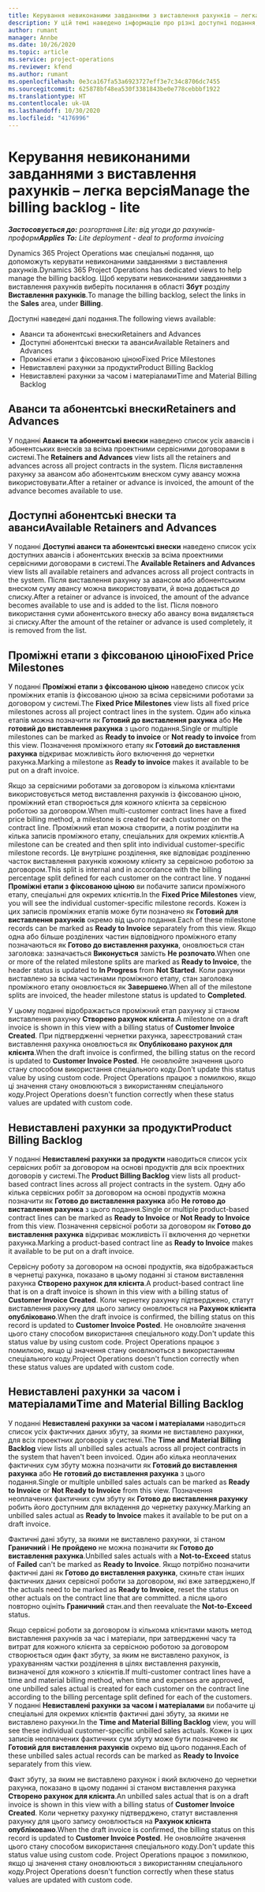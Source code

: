 ```yaml
---
title: Керування невиконаними завданнями з виставлення рахунків – легка версія
description: У цій темі наведено інформацію про різні доступні подання, які можна використовувати під час керування невиконаними завданнями з виставлення рахунків.
author: rumant
manager: Annbe
ms.date: 10/26/2020
ms.topic: article
ms.service: project-operations
ms.reviewer: kfend
ms.author: rumant
ms.openlocfilehash: 0e3ca167fa53a6923727eff3e7c34c8706dc7455
ms.sourcegitcommit: 625878bf48ea530f3381843be0e778cebbbf1922
ms.translationtype: HT
ms.contentlocale: uk-UA
ms.lasthandoff: 10/30/2020
ms.locfileid: "4176996"
---
```

# <a name="manage-the-billing-backlog---lite"></a><span data-ttu-id="f674d-103">Керування невиконаними завданнями з виставлення рахунків – легка версія</span><span class="sxs-lookup"><span data-stu-id="f674d-103">Manage the billing backlog - lite</span></span>

<span data-ttu-id="f674d-104">_**Застосовується до:** розгортання Lite: від угоди до рахунків-проформ_</span><span class="sxs-lookup"><span data-stu-id="f674d-104">_**Applies To:** Lite deployment - deal to proforma invoicing_</span></span>

<span data-ttu-id="f674d-105">Dynamics 365 Project Operations має спеціальні подання, що допоможуть керувати невиконаними завданнями з виставлення рахунків.</span><span class="sxs-lookup"><span data-stu-id="f674d-105">Dynamics 365 Project Operations has dedicated views to help manage the billing backlog.</span></span> <span data-ttu-id="f674d-106">Щоб керувати невиконаними завданнями з виставлення рахунків виберіть посилання в області **Збут** розділу **Виставлення рахунків**.</span><span class="sxs-lookup"><span data-stu-id="f674d-106">To manage the billing backlog, select the links in the **Sales** area, under **Billing**.</span></span> 

<span data-ttu-id="f674d-107">Доступні наведені далі подання.</span><span class="sxs-lookup"><span data-stu-id="f674d-107">The following views available:</span></span>

- <span data-ttu-id="f674d-108">Аванси та абонентські внески</span><span class="sxs-lookup"><span data-stu-id="f674d-108">Retainers and Advances</span></span>
- <span data-ttu-id="f674d-109">Доступні абонентські внески та аванси</span><span class="sxs-lookup"><span data-stu-id="f674d-109">Available Retainers and Advances</span></span>
- <span data-ttu-id="f674d-110">Проміжні етапи з фіксованою ціною</span><span class="sxs-lookup"><span data-stu-id="f674d-110">Fixed Price Milestones</span></span>
- <span data-ttu-id="f674d-111">Невиставлені рахунки за продукти</span><span class="sxs-lookup"><span data-stu-id="f674d-111">Product Billing Backlog</span></span>
- <span data-ttu-id="f674d-112">Невиставлені рахунки за часом і матеріалами</span><span class="sxs-lookup"><span data-stu-id="f674d-112">Time and Material Billing Backlog</span></span>

## <a name="retainers-and-advances"></a><span data-ttu-id="f674d-113">Аванси та абонентські внески</span><span class="sxs-lookup"><span data-stu-id="f674d-113">Retainers and Advances</span></span>

<span data-ttu-id="f674d-114">У поданні **Аванси та абонентські внески** наведено список усіх авансів і абонентських внесків за всіма проектними сервісними договорами в системі.</span><span class="sxs-lookup"><span data-stu-id="f674d-114">The **Retainers and Advances** view lists all the retainers and advances across all project contracts in the system.</span></span> <span data-ttu-id="f674d-115">Після виставлення рахунку за авансом або абонентським внеском суму авансу можна використовувати.</span><span class="sxs-lookup"><span data-stu-id="f674d-115">After a retainer or advance is invoiced, the amount of the advance becomes available to use.</span></span>

## <a name="available-retainers-and-advances"></a><span data-ttu-id="f674d-116">Доступні абонентські внески та аванси</span><span class="sxs-lookup"><span data-stu-id="f674d-116">Available Retainers and Advances</span></span>

<span data-ttu-id="f674d-117">У поданні **Доступні аванси та абонентські внески** наведено список усіх доступних авансів і абонентських внесків за всіма проектними сервісними договорами в системі.</span><span class="sxs-lookup"><span data-stu-id="f674d-117">The **Available Retainers and Advances** view lists all available retainers and advances across all project contracts in the system.</span></span> <span data-ttu-id="f674d-118">Після виставлення рахунку за авансом або абонентським внеском суму авансу можна використовувати, й вона додається до списку.</span><span class="sxs-lookup"><span data-stu-id="f674d-118">After a retainer or advance is invoiced, the amount of the advance becomes available to use and is added to the list.</span></span> <span data-ttu-id="f674d-119">Після повного використання суми абонентського внеску або авансу вона видаляється зі списку.</span><span class="sxs-lookup"><span data-stu-id="f674d-119">After the amount of the retainer or advance is used completely, it is removed from the list.</span></span>

## <a name="fixed-price-milestones"></a><span data-ttu-id="f674d-120">Проміжні етапи з фіксованою ціною</span><span class="sxs-lookup"><span data-stu-id="f674d-120">Fixed Price Milestones</span></span>

<span data-ttu-id="f674d-121">У поданні **Проміжні етапи з фіксованою ціною** наведено список усіх проміжних етапів із фіксованою ціною за всіма сервісними роботами за договором у системі.</span><span class="sxs-lookup"><span data-stu-id="f674d-121">The **Fixed Price Milestones** view lists all fixed price milestones across all project contract lines in the system.</span></span> <span data-ttu-id="f674d-122">Один або кілька етапів можна позначити як **Готовий до виставлення рахунка** або **Не готовий до виставлення рахунка** з цього подання.</span><span class="sxs-lookup"><span data-stu-id="f674d-122">Single or multiple milestones can be marked as **Ready to invoice** or **Not ready to invoice** from this view.</span></span> <span data-ttu-id="f674d-123">Позначення проміжного етапу як **Готовий до виставлення рахунка** відкриває можливість його включення до чернетки рахунка.</span><span class="sxs-lookup"><span data-stu-id="f674d-123">Marking a milestone as **Ready to invoice** makes it available to be put on a draft invoice.</span></span>

<span data-ttu-id="f674d-124">Якщо за сервісними роботами за договором із кількома клієнтами використовується метод виставлення рахунків із фіксованою ціною, проміжний етап створюється для кожного клієнта за сервісною роботою за договором.</span><span class="sxs-lookup"><span data-stu-id="f674d-124">When multi-customer contract lines have a fixed price billing method, a milestone is created for each customer on the contract line.</span></span> <span data-ttu-id="f674d-125">Проміжний етап можна створити, а потім розділити на кілька записів проміжного етапу, спеціальних для окремих клієнтів.</span><span class="sxs-lookup"><span data-stu-id="f674d-125">A milestone can be created and then split into individual customer-specific milestone records.</span></span> <span data-ttu-id="f674d-126">Це внутрішнє розділення, яке відповідає розділенню часток виставлення рахунків кожному клієнту за сервісною роботою за договором.</span><span class="sxs-lookup"><span data-stu-id="f674d-126">This split is internal and in accordance with the billing percentage split defined for each customer on the contract line.</span></span> <span data-ttu-id="f674d-127">У поданні **Проміжні етапи з фіксованою ціною** ви побачите записи проміжного етапу, спеціальні для окремих клієнтів.</span><span class="sxs-lookup"><span data-stu-id="f674d-127">In the **Fixed Price Milestones** view, you will see the individual customer-specific milestone records.</span></span> <span data-ttu-id="f674d-128">Кожен із цих записів проміжних етапів може бути позначено як **Готовий для виставлення рахунків** окремо від цього подання.</span><span class="sxs-lookup"><span data-stu-id="f674d-128">Each of these milestone records can be marked as **Ready to Invoice** separately from this view.</span></span> <span data-ttu-id="f674d-129">Якщо одна або більше розділених частин відповідного проміжного етапу позначаються як **Готово до виставлення рахунка**, оновлюється стан заголовка: зазначається **Виконується** замість **Не розпочато**.</span><span class="sxs-lookup"><span data-stu-id="f674d-129">When one or more of the related milestone splits are marked as **Ready to Invoice**, the header status is updated to **In Progress** from **Not Started**.</span></span> <span data-ttu-id="f674d-130">Коли рахунки виставлено за всіма частинами проміжного етапу, стан заголовка проміжного етапу оновлюється як **Завершено**.</span><span class="sxs-lookup"><span data-stu-id="f674d-130">When all of the milestone splits are invoiced, the header milestone status is updated to **Completed**.</span></span>

<span data-ttu-id="f674d-131">У цьому поданні відображається проміжний етап рахунку зі станом виставлення рахунку **Створено рахунок клієнта**.</span><span class="sxs-lookup"><span data-stu-id="f674d-131">A milestone on a draft invoice is shown in this view with a billing status of **Customer Invoice Created**.</span></span> <span data-ttu-id="f674d-132">При підтвердженні чернетки рахунка, зареєстрований стан виставлення рахунка оновлюється як **Опубліковано рахунок для клієнта**.</span><span class="sxs-lookup"><span data-stu-id="f674d-132">When the draft invoice is confirmed, the billing status on the record is updated to **Customer Invoice Posted**.</span></span> <span data-ttu-id="f674d-133">Не оновлюйте значення цього стану способом використання спеціального коду.</span><span class="sxs-lookup"><span data-stu-id="f674d-133">Don't update this status value by using custom code.</span></span> <span data-ttu-id="f674d-134">Project Operations працює з помилкою, якщо ці значення стану оновлюються з використанням спеціального коду.</span><span class="sxs-lookup"><span data-stu-id="f674d-134">Project Operations doesn't function correctly when these status values are updated with custom code.</span></span>

## <a name="product-billing-backlog"></a><span data-ttu-id="f674d-135">Невиставлені рахунки за продукти</span><span class="sxs-lookup"><span data-stu-id="f674d-135">Product Billing Backlog</span></span>

<span data-ttu-id="f674d-136">У поданні **Невиставлені рахунки за продукти** наводиться список усіх сервісних робіт за договором на основі продуктів для всіх проектних договорів у системі.</span><span class="sxs-lookup"><span data-stu-id="f674d-136">The **Product Billing Backlog** view lists all product-based contract lines across all project contracts in the system.</span></span> <span data-ttu-id="f674d-137">Одну або кілька сервісних робіт за договором на основі продуктів можна позначити як **Готово до виставлення рахунка** або **Не готово до виставлення рахунка** з цього подання.</span><span class="sxs-lookup"><span data-stu-id="f674d-137">Single or multiple product-based contract lines can be marked as **Ready to Invoice** or **Not Ready to Invoice** from this view.</span></span> <span data-ttu-id="f674d-138">Позначення сервісної роботи за договором як **Готово до виставлення рахунка** відкриває можливість її включення до чернетки рахунка.</span><span class="sxs-lookup"><span data-stu-id="f674d-138">Marking a product-based contract line as **Ready to Invoice** makes it available to be put on a draft invoice.</span></span>

<span data-ttu-id="f674d-139">Сервісну роботу за договором на основі продуктів, яка відображається в чернетці рахунка, показано в цьому поданні зі станом виставлення рахунка **Створено рахунок для клієнта**.</span><span class="sxs-lookup"><span data-stu-id="f674d-139">A product-based contract line that is on a draft invoice is shown in this view with a billing status of **Customer Invoice Created**.</span></span> <span data-ttu-id="f674d-140">Коли чернетку рахунку підтверджено, статут виставлення рахунку для цього запису оновлюється на **Рахунок клієнта опубліковано**.</span><span class="sxs-lookup"><span data-stu-id="f674d-140">When the draft invoice is confirmed, the billing status on this record is updated to **Customer Invoice Posted**.</span></span> <span data-ttu-id="f674d-141">Не оновлюйте значення цього стану способом використання спеціального коду.</span><span class="sxs-lookup"><span data-stu-id="f674d-141">Don't update this status value by using custom code.</span></span> <span data-ttu-id="f674d-142">Project Operations працює з помилкою, якщо ці значення стану оновлюються з використанням спеціального коду.</span><span class="sxs-lookup"><span data-stu-id="f674d-142">Project Operations doesn't function correctly when these status values are updated with custom code.</span></span>

## <a name="time-and-material-billing-backlog"></a><span data-ttu-id="f674d-143">Невиставлені рахунки за часом і матеріалами</span><span class="sxs-lookup"><span data-stu-id="f674d-143">Time and Material Billing Backlog</span></span>

<span data-ttu-id="f674d-144">У поданні **Невиставлені рахунки за часом і матеріалами** наводиться список усіх фактичних даних збуту, за якими не виставлено рахунки, для всіх проектних договорів у системі.</span><span class="sxs-lookup"><span data-stu-id="f674d-144">The **Time and Material Billing Backlog** view lists all unbilled sales actuals across all project contracts in the system that haven't been invoiced.</span></span> <span data-ttu-id="f674d-145">Один або кілька неоплачених фактичних сум збуту можна позначити як **Готовий до виставлення рахунка** або **Не готовий до виставлення рахунка** з цього подання.</span><span class="sxs-lookup"><span data-stu-id="f674d-145">Single or multiple unbilled sales actuals can be marked as **Ready to Invoice** or **Not Ready to Invoice** from this view.</span></span> <span data-ttu-id="f674d-146">Позначення неоплачених фактичних сум збуту як **Готово до виставлення рахунку** робить його доступним для вкладення до чернетку рахунку.</span><span class="sxs-lookup"><span data-stu-id="f674d-146">Marking an unbilled sales actual as **Ready to Invoice** makes it available to be put on a draft invoice.</span></span>

<span data-ttu-id="f674d-147">Фактичні дані збуту, за якими не виставлено рахунки, зі станом **Граничний** і **Не пройдено** не можна позначити як **Готово до виставлення рахунка**.</span><span class="sxs-lookup"><span data-stu-id="f674d-147">Unbilled sales actuals with a **Not-to-Exceed** status of **Failed** can't be marked as **Ready to Invoice**.</span></span> <span data-ttu-id="f674d-148">Якщо потрібно позначити фактичні дані як **Готово до виставлення рахунка**, скиньте стан інших фактичних даних сервісної роботи за договором, які вже затверджено,</span><span class="sxs-lookup"><span data-stu-id="f674d-148">If the actuals need to be marked as **Ready to Invoice**, reset the status on other actuals on the contract line that are committed.</span></span> <span data-ttu-id="f674d-149">а після цього повторно оцініть **Граничний** стан.</span><span class="sxs-lookup"><span data-stu-id="f674d-149">and then reevaluate the **Not-to-Exceed** status.</span></span>

<span data-ttu-id="f674d-150">Якщо сервісні роботи за договором із кількома клієнтами мають метод виставлення рахунків за час і матеріали, при затвердженні часу та витрат для кожного клієнта за сервісною роботою за договором створюється один факт збуту, за яким не виставлено рахунок, із урахуванням частки розділення в цілях виставлення рахунків, визначеної для кожного з клієнтів.</span><span class="sxs-lookup"><span data-stu-id="f674d-150">If multi-customer contract lines have a time and material billing method, when time and expenses are approved, one unbilled sales actual is created for each customer on the contract line according to the billing percentage split defined for each of the customers.</span></span> <span data-ttu-id="f674d-151">У поданні **Невиставлені рахунки за часом і матеріалами** ви побачите ці спеціальні для окремих клієнтів фактичні дані збуту, за якими не виставлено рахунки.</span><span class="sxs-lookup"><span data-stu-id="f674d-151">In the **Time and Material Billing Backlog** view, you will see these individual customer-specific unbilled sales actuals.</span></span> <span data-ttu-id="f674d-152">Кожен із цих записів неоплачених фактичних сум збуту може бути позначено як **Готовий для виставлення рахунків** окремо від цього подання.</span><span class="sxs-lookup"><span data-stu-id="f674d-152">Each of these unbilled sales actual records can be marked as **Ready to Invoice** separately from this view.</span></span>

<span data-ttu-id="f674d-153">Факт збуту, за яким не виставлено рахунок і який включено до чернетки рахунка, показано в цьому поданні зі станом виставлення рахунка **Створено рахунок для клієнта**.</span><span class="sxs-lookup"><span data-stu-id="f674d-153">An unbilled sales actual that is on a draft invoice is shown in this view with a billing status of **Customer Invoice Created**.</span></span> <span data-ttu-id="f674d-154">Коли чернетку рахунку підтверджено, статут виставлення рахунку для цього запису оновлюється на **Рахунок клієнта опубліковано**.</span><span class="sxs-lookup"><span data-stu-id="f674d-154">When the draft invoice is confirmed, the billing status on this record is updated to **Customer Invoice Posted**.</span></span> <span data-ttu-id="f674d-155">Не оновлюйте значення цього стану способом використання спеціального коду.</span><span class="sxs-lookup"><span data-stu-id="f674d-155">Don't update this status value using custom code.</span></span> <span data-ttu-id="f674d-156">Project Operations працює з помилкою, якщо ці значення стану оновлюються з використанням спеціального коду.</span><span class="sxs-lookup"><span data-stu-id="f674d-156">Project Operations doesn't function correctly when these status values are updated with custom code.</span></span>
